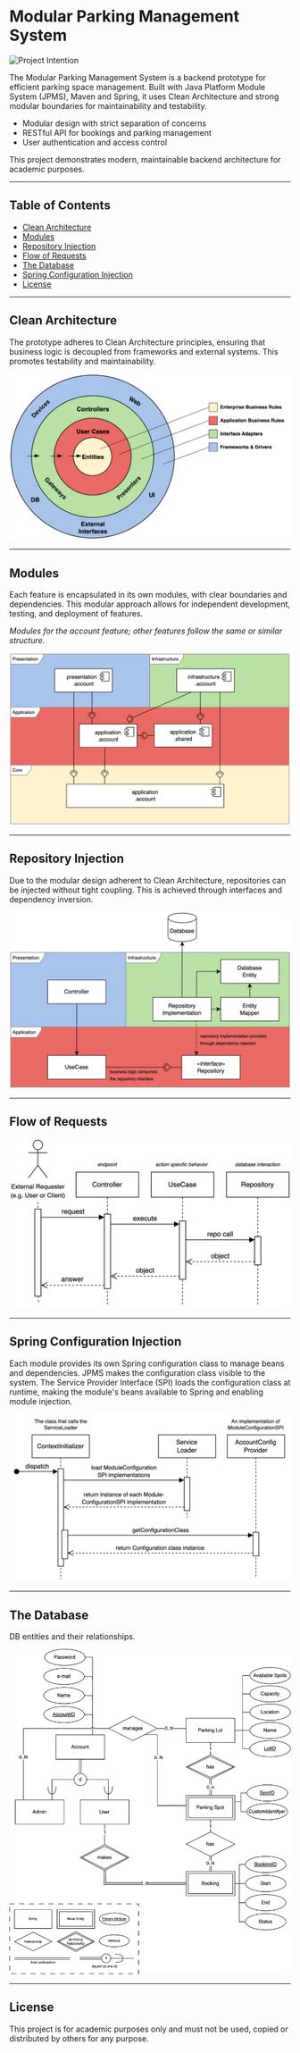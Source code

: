 # Modular Parking Management System
![Project Intention](img/DriverUsesSystem.jpg)

The Modular Parking Management System is a backend prototype for efficient parking space management. Built with Java Platform Module System (JPMS), Maven and Spring, it uses Clean Architecture and strong modular boundaries for maintainability and testability.

- Modular design with strict separation of concerns
- RESTful API for bookings and parking management
- User authentication and access control

This project demonstrates modern, maintainable backend architecture for academic purposes.

---

## Table of Contents
- [Clean Architecture](#clean-architecture)
- [Modules](#modules)
- [Repository Injection](#repository-injection)
- [Flow of Requests](#flow-of-requests)
- [The Database](#the-database)
- [Spring Configuration Injection](#spring-configuration-injection)
- [License](#license)

---

## Clean Architecture
The prototype adheres to Clean Architecture principles, ensuring that business logic is decoupled from frameworks and external systems. This promotes testability and maintainability.

![Clean Architecture Diagram](img/clean-architecture.png)

---

## Modules
Each feature is encapsulated in its own modules, with clear boundaries and dependencies. This modular approach allows for independent development, testing, and deployment of features.

*Modules for the account feature; other features follow the same or similar structure.*

![Account Modules Diagram](img/arch-account-modules.png)

---

## Repository Injection
Due to the modular design adherent to Clean Architecture, repositories can be injected without tight coupling. This is achieved through interfaces and dependency inversion.

![Repository Injection Diagram](img/di-db.png)

---

## Flow of Requests

![Flow of Requests Diagram](img/request-sequence.png)

---

## Spring Configuration Injection
Each module provides its own Spring configuration class to manage beans and dependencies. JPMS makes the configuration class visible to the system. The Service Provider Interface (SPI) loads the configuration class at runtime, making the module's beans available to Spring and enabling module injection.

![Spring Configuration Injection Diagram](img/spi-spring.png)

---

## The Database
DB entities and their relationships.

![Database Diagram](img/database-entities.png)

---

## License

This project is for academic purposes only and must not be used, copied or distributed by others for any purpose.

